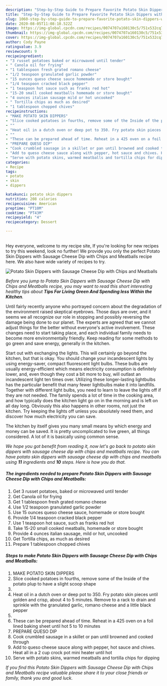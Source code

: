 ```yaml
---
description: "Step-by-Step Guide to Prepare Favorite Potato Skin Dippers with Sausage Cheese Dip with Chips and Meatballs"
title: "Step-by-Step Guide to Prepare Favorite Potato Skin Dippers with Sausage Cheese Dip with Chips and Meatballs"
slug: 1060-step-by-step-guide-to-prepare-favorite-potato-skin-dippers-with-sausage-cheese-dip-with-chips-and-meatballs
date: 2020-08-05T11:08:10.522Z
image: https://img-global.cpcdn.com/recipes/0074707a160130c5/751x532cq70/potato-skin-dippers-with-sausage-cheese-dip-with-chips-and-meatballs-recipe-main-photo.jpg
thumbnail: https://img-global.cpcdn.com/recipes/0074707a160130c5/751x532cq70/potato-skin-dippers-with-sausage-cheese-dip-with-chips-and-meatballs-recipe-main-photo.jpg
cover: https://img-global.cpcdn.com/recipes/0074707a160130c5/751x532cq70/potato-skin-dippers-with-sausage-cheese-dip-with-chips-and-meatballs-recipe-main-photo.jpg
author: Cody Payne
ratingvalue: 3.9
reviewcount: 9
recipeingredient:
- "3 russet potatoes baked or microwaved until tender"
- " Canola oil for frying"
- "1 tablespoon fresh grated romano cheese"
- "1/2 teaspoon granulated garlic powder"
- "15 ounces queso cheese sauce homemade or store bought"
- "1/4 teaspoon cracked black pepper"
- "1 teaspoon hot sauce such as franks red hot"
- "15-20 small cooked meatballs homemade or store bought"
- "4 ounces italian sausage mild or hot uncooked"
- " Tortilla chips as much as desired"
- "1 tablespoon chopped chives"
recipeinstructions:
- "MAKE POTATO SKIN DIPPERS"
- "Slice cooked potatoes in fourths, remove some of the Inside of the potato plup to have a slight scoop shape"
- ""
- "Heat oil in a dutch oven or deep pot to 350. Fry potato skin pieces until golden and crisp, about 4 to 5 minutes. Remove to a rack to drain and sprinkle with the granulated garlic, romano  cheese and a little black pepper"
- ""
- "These can be prepared ahead of time. Reheat in a 425 oven on a foil lined baking sheet until hot 5 to 10 minutes"
- "PREPARE QUESO DIP"
- "Cook crumbled sausage in a skillet or pan until browned and cooked through"
- "Add to queso cheese sauce along with pepper, hot sauce and chives. Heat all in a 2 cup crock pot mini heater until hot"
- "Serve with potato skins, warmed meatballs and tortilla chips for dipping"
categories:
- Recipe
tags:
- potato
- skin
- dippers

katakunci: potato skin dippers 
nutrition: 208 calories
recipecuisine: American
preptime: "PT10M"
cooktime: "PT43M"
recipeyield: "4"
recipecategory: Dessert

---
```

<br>
Hey everyone, welcome to my recipe site, If you're looking for new recipes to try this weekend, look no further! We provide you only the perfect Potato Skin Dippers with Sausage Cheese Dip with Chips and Meatballs recipe here. We also have wide variety of recipes to try.
<br>


![Potato Skin Dippers with Sausage Cheese Dip with Chips and Meatballs](https://img-global.cpcdn.com/recipes/0074707a160130c5/751x532cq70/potato-skin-dippers-with-sausage-cheese-dip-with-chips-and-meatballs-recipe-main-photo.jpg)

<i>Before you jump to Potato Skin Dippers with Sausage Cheese Dip with Chips and Meatballs recipe, you may want to read this short interesting healthy tips about 
<strong>Tips For Living Green And Spending less Within the Kitchen</strong>.</i>
</br>

Until fairly recently anyone who portrayed concern about the degradation of the environment raised skeptical eyebrows. Those days are over, and it seems we all recognize our role in stopping and possibly reversing the damage being done to our planet. The experts are agreed that we cannot adjust things for the better without everyone's active involvement. These changes need to start taking place, and each individual family needs to become more environmentally friendly. Keep reading for some methods to go green and save energy, generally in the kitchen.

Start out with exchanging the lights. This will certainly go beyond the kitchen, but that is okay. You should change your incandescent lights by using energy-saver, compact fluorescent light bulbs. These bulbs are usually energy-efficient which means electricity consumption is definitely lower, and, even though they cost a bit more to buy, will outlast an incandescent light ten times over. Utilizing these longer-lasting lightbulbs has the particular benefit that many fewer lightbulbs make it into landfills. Together with different light bulbs, you need to learn to leave the lights off if they are not needed. The family spends a lot of time in the cooking area, and how typically does the kitchen light go on in the morning and is left on all day long. Obviously this also happens in other rooms, not just the kitchen. Try keeping the lights off unless you absolutely need them, and discover how much electricity you can save.

The kitchen by itself gives you many small means by which energy and money can be saved. It is pretty uncomplicated to live green, all things considered. A lot of it is basically using common sense.


<i>We hope you got benefit from reading it, now let's go back to potato skin dippers with sausage cheese dip with chips and meatballs recipe. You can have potato skin dippers with sausage cheese dip with chips and meatballs using <strong>11</strong> ingredients and <strong>10</strong> steps. Here is how you do that.
</i>

##### The ingredients needed to prepare Potato Skin Dippers with Sausage Cheese Dip with Chips and Meatballs:

1. Get 3 russet potatoes, baked or microwaved until tender
1. Get  Canola oil for frying
1. Get 1 tablespoon fresh grated romano cheese
1. Use 1/2 teaspoon granulated garlic powder
1. Use 15 ounces queso cheese sauce, homemade or store bought
1. Provide 1/4 teaspoon cracked black pepper
1. Use 1 teaspoon hot sauce, such as franks red hot
1. Take 15-20 small cooked meatballs, homemade or store bought
1. Provide 4 ounces italian sausage, mild or hot, uncooked
1. Get  Tortilla chips, as much as desired
1. Prepare 1 tablespoon chopped chives


##### Steps to make Potato Skin Dippers with Sausage Cheese Dip with Chips and Meatballs:

1. MAKE POTATO SKIN DIPPERS
1. Slice cooked potatoes in fourths, remove some of the Inside of the potato plup to have a slight scoop shape
1. 
1. Heat oil in a dutch oven or deep pot to 350. Fry potato skin pieces until golden and crisp, about 4 to 5 minutes. Remove to a rack to drain and sprinkle with the granulated garlic, romano  cheese and a little black pepper
1. 
1. These can be prepared ahead of time. Reheat in a 425 oven on a foil lined baking sheet until hot 5 to 10 minutes
1. PREPARE QUESO DIP
1. Cook crumbled sausage in a skillet or pan until browned and cooked through
1. Add to queso cheese sauce along with pepper, hot sauce and chives. Heat all in a 2 cup crock pot mini heater until hot
1. Serve with potato skins, warmed meatballs and tortilla chips for dipping


<i>If you find this Potato Skin Dippers with Sausage Cheese Dip with Chips and Meatballs recipe valuable please share it to your close friends or family, thank you and good luck.</i>
